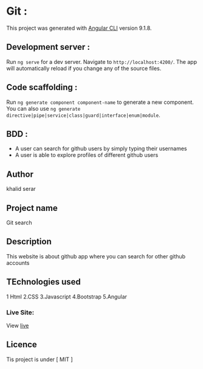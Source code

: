# Git :

This project was generated with [Angular CLI](https://github.com/angular/angular-cli) version 9.1.8.

## Development server :

Run `ng serve` for a dev server. Navigate to `http://localhost:4200/`. The app will automatically reload if you change any of the source files.

## Code scaffolding :

Run `ng generate component component-name` to generate a new component. You can also use `ng generate directive|pipe|service|class|guard|interface|enum|module`.

## BDD :

* A user can search for github users by simply typing their usernames
* A user is able to explore profiles of different github users

## Author
khalid serar

## Project name
Git search

## Description
This website is about github app where you can search for other github accounts

## TEchnologies used 
1 Html  2.CSS  3.Javascript 4.Bootstrap 5.Angular


### Live Site:
View [live](https://khalid-serar.github.io/Git-ip/)

## Licence
Tis project is under [ MIT ]


